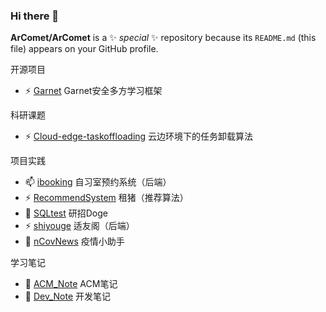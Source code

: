 ### Hi there 👋

**ArComet/ArComet** is a ✨ _special_ ✨ repository because its `README.md` (this file) appears on your GitHub profile.

开源项目
- ⚡ [Garnet](https://github.com/FudanMPL/Garnet) Garnet安全多方学习框架

科研课题
- ⚡ [Cloud-edge-taskoffloading](https://github.com/ArComet/Cloud-edge-taskoffloading) 云边环境下的任务卸载算法

项目实践
- 📫 [ibooking](https://github.com/XinLin-cs/ibooking) 自习室预约系统（后端）
- ⚡ [RecommendSystem](https://github.com/ArComet/RecommendSystem) 租猪（推荐算法）
- 👯 [SQLtest](https://github.com/ArComet/SQLtest) 研招Doge
- ⚡ [shiyouge](https://github.com/ArComet/shiyouge) 适友阁（后端）
- 🌱 [nCovNews](https://github.com/ArComet/nCovNews) 疫情小助手

学习笔记
- 🔭 [ACM_Note](https://github.com/ArComet/ACM_Note) ACM笔记
- 🔭 [Dev_Note](https://github.com/ArComet/Dev_Note) 开发笔记


